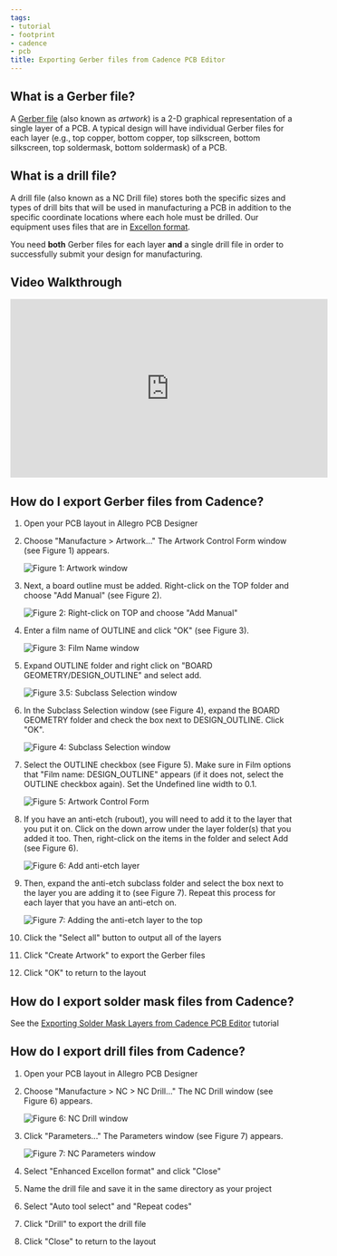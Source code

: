 ```yaml
---
tags:
- tutorial
- footprint
- cadence
- pcb
title: Exporting Gerber files from Cadence PCB Editor
---
```


## What is a Gerber file? 

A [Gerber file](https://en.wikipedia.org/wiki/Gerber_format) (also known as *artwork*) is a 2-D graphical representation of a single layer of a PCB. A typical design will have individual Gerber files for each layer (e.g., top copper, bottom copper, top silkscreen, bottom silkscreen, top soldermask, bottom soldermask) of a PCB.

## What is a drill file? 

A drill file (also known as a NC Drill file) stores both the specific sizes and types of drill bits that will be used in manufacturing a PCB in addition to the specific coordinate locations where each hole must be drilled. Our equipment uses files that are in [Excellon format](https://en.wikipedia.org/wiki/Excellon_format).

You need **both** Gerber files for each layer **and** a single drill file in order to successfully submit your design for manufacturing.

## Video Walkthrough
<iframe width="560" height="315" src="https://www.youtube.com/embed/CpwfKBhIi64" title="YouTube video player" frameborder="0" allow="accelerometer; autoplay; clipboard-write; encrypted-media; gyroscope; picture-in-picture" allowfullscreen></iframe>

## How do I export Gerber files from Cadence? 

1.  Open your PCB layout in Allegro PCB Designer

2.  Choose "Manufacture > Artwork..." The Artwork Control Form window (see Figure 1) appears.

    ![Figure 1: Artwork window](/exporting_gerber_files/2.png)

  
3.  Next, a board outline must be added. Right-click on the TOP folder and choose "Add Manual" (see Figure 2).

    ![Figure 2: Right-click on TOP and choose "Add Manual"](/exporting_gerber_files/3.png)
  
  
4.  Enter a film name of OUTLINE and click "OK" (see Figure 3).

    ![Figure 3: Film Name window](/exporting_gerber_files/4.png)
  
  
4. Expand OUTLINE folder and right click on "BOARD GEOMETRY/DESIGN_OUTLINE" and select add.

    ![Figure 3.5: Subclass Selection window](/exporting_gerber_files/5.png)
  
  
5.  In the Subclass Selection window (see Figure 4), expand the BOARD GEOMETRY folder and check the box next to DESIGN_OUTLINE. Click "OK".

    ![Figure 4: Subclass Selection window](/exporting_gerber_files/6.png)
  
6.  Select the OUTLINE checkbox (see Figure 5). Make sure in Film options that "Film name: DESIGN_OUTLINE" appears (if it does not, select the OUTLINE checkbox again). Set the Undefined line width to 0.1.

    ![Figure 5: Artwork Control Form](/exporting_gerber_files/7.png)
  
7.  If you have an anti-etch (rubout), you will need to add it to the layer that you put it on. Click on the down arrow under the layer folder(s) that you added it too. Then, right-click on the items in the folder and select Add (see Figure 6).

    ![Figure 6: Add anti-etch layer](/figures/figure_267.png)

8.  Then, expand the anti-etch subclass folder and select the box next to the layer you are adding it to (see Figure 7). Repeat this process for each layer that you have an anti-etch on.

    ![Figure 7: Adding the anti-etch layer to the top](/figures/figure_268.png)

9.  Click the "Select all" button to output all of the layers
10. Click "Create Artwork" to export the Gerber files
11. Click "OK" to return to the layout

## How do I export solder mask files from Cadence? 

See the [Exporting Solder Mask Layers from Cadence PCB Editor](/exporting-solder-mask-layers-from-cadence-pcb-editor/) tutorial

## How do I export drill files from Cadence? 

1.  Open your PCB layout in Allegro PCB Designer
2.  Choose "Manufacture > NC > NC Drill..." The NC Drill window (see Figure 6) appears.

    ![Figure 6: NC Drill window](/exporting_gerber_files/8.png)

3.  Click "Parameters..." The Parameters window (see Figure 7) appears.

    ![Figure 7: NC Parameters window](/exporting_gerber_files/1.png)

4.  Select "Enhanced Excellon format" and click "Close"
5.  Name the drill file and save it in the same directory as your project
6.  Select "Auto tool select" and "Repeat codes"
7.  Click "Drill" to export the drill file
8.  Click "Close" to return to the layout
